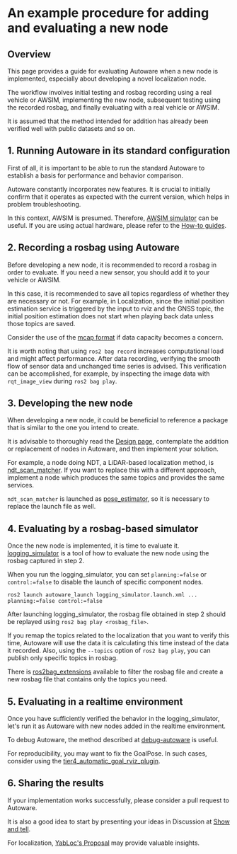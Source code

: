 # An example procedure for adding and evaluating a new node

## Overview

This page provides a guide for evaluating Autoware when a new node is implemented, especially about developing a novel localization node.

The workflow involves initial testing and rosbag recording using a real vehicle or AWSIM, implementing the new node, subsequent testing using the recorded rosbag, and finally evaluating with a real vehicle or AWSIM.

It is assumed that the method intended for addition has already been verified well with public datasets and so on.

## 1. Running Autoware in its standard configuration

First of all, it is important to be able to run the standard Autoware to establish a basis for performance and behavior comparison.

Autoware constantly incorporates new features.
It is crucial to initially confirm that it operates as expected with the current version, which helps in problem troubleshooting.

In this context, AWSIM is presumed.
Therefore, [AWSIM simulator](https://autowarefoundation.github.io/autoware-documentation/main/tutorials/ad-hoc-simulation/digital-twin-simulation/awsim-tutorial/) can be useful.
If you are using actual hardware, please refer to the [How-to guides](https://autowarefoundation.github.io/autoware-documentation/main/how-to-guides/).

## 2. Recording a rosbag using Autoware

Before developing a new node, it is recommended to record a rosbag in order to evaluate.
If you need a new sensor, you should add it to your vehicle or AWSIM.

In this case, it is recommended to save all topics regardless of whether they are necessary or not.
For example, in Localization, since the initial position estimation service is triggered by the input to rviz and the GNSS topic, the initial position estimation does not start when playing back data unless those topics are saved.

Consider the use of the [mcap format](https://mcap.dev/) if data capacity becomes a concern.

It is worth noting that using `ros2 bag record` increases computational load and might affect performance.
After data recording, verifying the smooth flow of sensor data and unchanged time series is advised.
This verification can be accomplished, for example, by inspecting the image data with `rqt_image_view` during `ros2 bag play`.

## 3. Developing the new node

When developing a new node, it could be beneficial to reference a package that is similar to the one you intend to create.

It is advisable to thoroughly read the [Design page](https://autowarefoundation.github.io/autoware-documentation/main/design/), contemplate the addition or replacement of nodes in Autoware, and then implement your solution.

For example, a node doing NDT, a LiDAR-based localization method, is [ndt_scan_matcher](https://github.com/autowarefoundation/autoware.universe/tree/v1.0/localization/ndt_scan_matcher).
If you want to replace this with a different approach, implement a node which produces the same topics and provides the same services.

`ndt_scan_matcher` is launched as [pose_estimator](https://github.com/autowarefoundation/autoware.universe/blob/v1.0/launch/tier4_localization_launch/launch/pose_estimator/pose_estimator.launch.xml), so it is necessary to replace the launch file as well.

## 4. Evaluating by a rosbag-based simulator

Once the new node is implemented, it is time to evaluate it.
[logging_simulator](https://autowarefoundation.github.io/autoware-documentation/main/tutorials/ad-hoc-simulation/rosbag-replay-simulation/) is a tool of how to evaluate the new node using the rosbag captured in step 2.

When you run the logging_simulator, you can set `planning:=false` or `control:=false` to disable the launch of specific component nodes.

`ros2 launch autoware_launch logging_simulator.launch.xml ... planning:=false control:=false`

After launching logging_simulator, the rosbag file obtained in step 2 should be replayed using `ros2 bag play <rosbag_file>`.

If you remap the topics related to the localization that you want to verify this time, Autoware will use the data it is calculating this time instead of the data it recorded.
Also, using the `--topics` option of `ros2 bag play`, you can publish only specific topics in rosbag.

There is [ros2bag_extensions](https://github.com/tier4/ros2bag_extensions) available to filter the rosbag file and create a new rosbag file that contains only the topics you need.

## 5. Evaluating in a realtime environment

Once you have sufficiently verified the behavior in the logging_simulator, let's run it as Autoware with new nodes added in the realtime environment.

To debug Autoware, the method described at [debug-autoware](https://autowarefoundation.github.io/autoware-documentation/main/how-to-guides/others/debug-autoware/) is useful.

For reproducibility, you may want to fix the GoalPose.
In such cases, consider using the [tier4_automatic_goal_rviz_plugin](https://github.com/autowarefoundation/autoware.universe/tree/v1.0/common/tier4_automatic_goal_rviz_plugin).

## 6. Sharing the results

If your implementation works successfully, please consider a pull request to Autoware.

It is also a good idea to start by presenting your ideas in Discussion at [Show and tell](https://github.com/orgs/autowarefoundation/discussions/categories/show-and-tell).

For localization, [YabLoc's Proposal](https://github.com/orgs/autowarefoundation/discussions/3484) may provide valuable insights.
